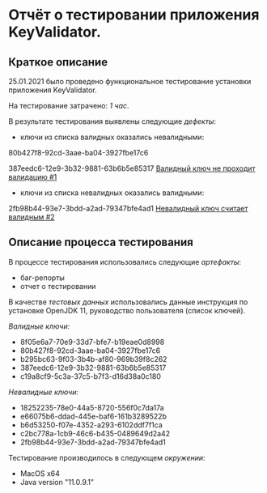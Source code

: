 # **Отчёт о тестировании приложения KeyValidator.**
## **Краткое описание**

25.01.2021 было проведено функциональное тестирование установки приложения KeyValidator.

На тестирование затрачено: *1 час*.

В результате тестирования выявлены следующие *дефекты*:

* ключи из списка валидных оказались невалидными:

80b427f8-92cd-3aae-ba04-3927fbe17c6

387eedc6-12e9-3b32-9881-63b6b5e85317
[Валидный ключ не проходит валидацию #1](https://github.com/katerinaprf27/1.1.javaKeyValidator/issues/1)

* ключи из списка невалидных оказались валидными:

2fb98b44-93e7-3bdd-a2ad-79347bfe4ad1
[Невалидный ключ считает валидным #2](https://github.com/katerinaprf27/1.1.javaKeyValidator/issues/2)

## **Описание процесса тестирования**

В процессе тестирования использовались следующие *артефакты*:

* баг-репорты
* отчет о тестировании


В качестве *тестовых данных* использовались данные инструкция по установке OpenJDK 11, руководство пользователя (список ключей).

*Валидные ключи:*

* 8f05e6a7-70e9-33d7-bfe7-b19eae0d8998
* 80b427f8-92cd-3aae-ba04-3927fbe17c6
* b295bc63-9f03-3b4b-af80-969b39f8c262
* 387eedc6-12e9-3b32-9881-63b6b5e85317
* c19a8cf9-5c3a-37c5-b7f3-d16d38a0c180

*Невалидные ключи:*

* 18252235-78e0-44a5-8720-556f0c7da17a
* e66075b6-ddad-445e-baf6-161b3289522b
* b6d53250-f07e-4352-a293-6102ddf7f1ca
* c2bc778a-1cb9-46c6-b435-0489649d2a42
* 2fb98b44-93e7-3bdd-a2ad-79347bfe4ad1

Тестирование производилось в следующем *окружении*:

* MacOS x64
* Java version "11.0.9.1" 

